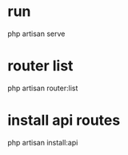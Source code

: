 
# run
php artisan serve

# router list
php artisan router:list

# install api routes
php artisan install:api
